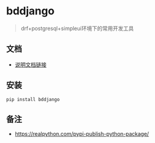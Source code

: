 # bddjango
> drf+postgresql+simpleui环境下的常用开发工具

## 文档
- [说明文档链接](https://www.bodexiong.vip/mkdocs/ "跳转到...")

## 安装  

```
pip install bddjango
```

## 备注

- https://realpython.com/pypi-publish-python-package/
